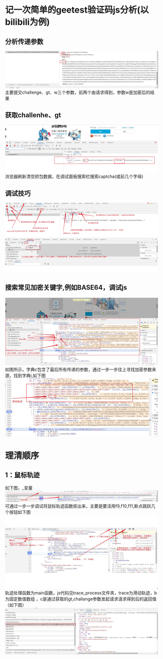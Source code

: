 # 记一次简单的geetest验证码js分析(以bilibili为例)
## 分析传递参数
![image](https://github.com/jjolalala/captcha/blob/master/images/update_data.jpg)
主要提交challenge、gt、w三个参数，前两个由请求得到，参数w是加密后的结果
## 获取challenhe、gt
![image](https://github.com/jjolalala/captcha/blob/master/images/challenge_gt.jpg)
浏览器刷新清空抓包数据，在调试面板搜索栏搜索captcha(或前几个字母)
## 调试技巧
![image](https://github.com/jjolalala/captcha/blob/master/images/some_explainjpg.jpg)
![image](https://github.com/jjolalala/captcha/blob/master/images/other_some_info.jpg)

## 搜索常见加密关键字,例如BASE64，调试js
![image](https://github.com/jjolalala/captcha/blob/master/images/encry.jpg)
如图所示，字典c包含了最后所有传递的参数，通过一步一步往上寻找加密参数来源，找到字典i,如下图
![image](https://github.com/jjolalala/captcha/blob/master/images/trace.jpg)

# 理清顺序
## 1：鼠标轨迹
  如下图，_变量
  ![image](https://github.com/jjolalala/captcha/blob/master/images/trace_func.jpg)
  可通过一步一步调试将鼠标轨迹函数抠出来，主要是要活用f9,f10,f11,断点跳跃几个按钮如下图
  ![image](https://github.com/jjolalala/captcha/blob/master/images/skills.jpg)
  轨迹处理函数为main函数，js代码见trace_process文件夹，trace为滑动轨迹，b为固定数值数组
  ，c是通过获取的gt,challange参数发起请求请求得到后的返回值（如下图）
  ![image](https://github.com/jjolalala/captcha/blob/master/images/s_data.jpg)
 

